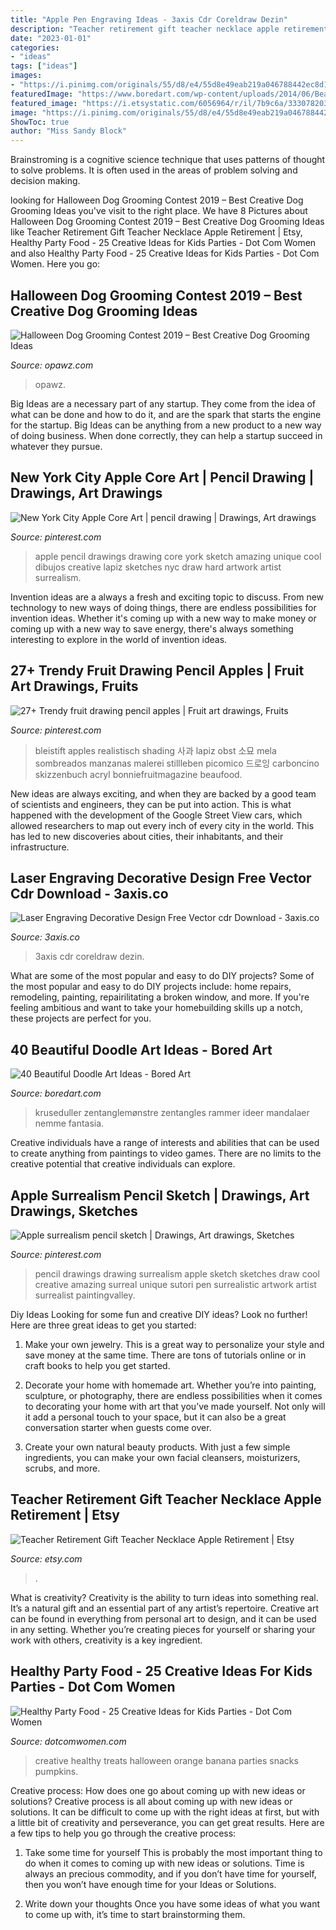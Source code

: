 ```yaml
---
title: "Apple Pen Engraving Ideas - 3axis Cdr Coreldraw Dezin"
description: "Teacher retirement gift teacher necklace apple retirement"
date: "2023-01-01"
categories:
- "ideas"
tags: ["ideas"]
images:
- "https://i.pinimg.com/originals/55/d8/e4/55d8e49eab219a046788442ec8d15d00.jpg"
featuredImage: "https://www.boredart.com/wp-content/uploads/2014/06/Beautiful-Doodle-Art-Ideas-9.jpg"
featured_image: "https://i.etsystatic.com/6056964/r/il/7b9c6a/333078203/il_794xN.333078203.jpg"
image: "https://i.pinimg.com/originals/55/d8/e4/55d8e49eab219a046788442ec8d15d00.jpg"
ShowToc: true
author: "Miss Sandy Block"
---
```



Brainstroming is a cognitive science technique that uses patterns of thought to solve problems. It is often used in the areas of problem solving and decision making.

	

		
looking for Halloween Dog Grooming Contest 2019 – Best Creative Dog Grooming Ideas you've visit to the right place. We have 8 Pictures about Halloween Dog Grooming Contest 2019 – Best Creative Dog Grooming Ideas like Teacher Retirement Gift Teacher Necklace Apple Retirement | Etsy, Healthy Party Food - 25 Creative Ideas for Kids Parties - Dot Com Women and also Healthy Party Food - 25 Creative Ideas for Kids Parties - Dot Com Women. Here you go:
		
    
## Halloween Dog Grooming Contest 2019 – Best Creative Dog Grooming Ideas

<img loading=lazy src="https://cdn.shopify.com/s/files/1/0030/9375/8064/files/Lori_Craig.jpg?v=1576030540" onerror="this.onerror=null;this.src='https://tse1.mm.bing.net/th?id=OIP.WwoaM3vA2bj95ObTMP66NQHaJ4&amp;pid=15.1';" alt="Halloween Dog Grooming Contest 2019 – Best Creative Dog Grooming Ideas">

_Source: opawz.com_

>opawz. 

	

Big Ideas are a necessary part of any startup. They come from the idea of what can be done and how to do it, and are the spark that starts the engine for the startup. Big Ideas can be anything from a new product to a new way of doing business. When done correctly, they can help a startup succeed in whatever they pursue.

    
## New York City Apple Core Art | Pencil Drawing | Drawings, Art Drawings

<img loading=lazy src="https://i.pinimg.com/originals/55/d8/e4/55d8e49eab219a046788442ec8d15d00.jpg" onerror="this.onerror=null;this.src='https://tse2.mm.bing.net/th?id=OIP.yleNN9C7zETLeYhQ4GOaVAHaHK&amp;pid=15.1';" alt="New York City Apple Core Art | pencil drawing | Drawings, Art drawings">

_Source: pinterest.com_

>apple pencil drawings drawing core york sketch amazing unique cool dibujos creative lapiz sketches nyc draw hard artwork artist surrealism. 

	

Invention ideas are a always a fresh and exciting topic to discuss. From new technology to new ways of doing things, there are endless possibilities for invention ideas. Whether it's coming up with a new way to make money or coming up with a new way to save energy, there's always something interesting to explore in the world of invention ideas.

    
## 27+ Trendy Fruit Drawing Pencil Apples | Fruit Art Drawings, Fruits

<img loading=lazy src="https://i.pinimg.com/736x/c6/f8/5e/c6f85e04e7376d34b2e992b6eda2faf7.jpg" onerror="this.onerror=null;this.src='https://tse4.mm.bing.net/th?id=OIP.yPUtWhnI9y9o_PXi_lPGvgAAAA&amp;pid=15.1';" alt="27+ Trendy fruit drawing pencil apples | Fruit art drawings, Fruits">

_Source: pinterest.com_

>bleistift apples realistisch shading 사과 lapiz obst 소묘 mela sombreados manzanas malerei stillleben picomico 드로잉 carboncino skizzenbuch acryl bonniefruitmagazine beaufood. 

	

New ideas are always exciting, and when they are backed by a good team of scientists and engineers, they can be put into action. This is what happened with the development of the Google Street View cars, which allowed researchers to map out every inch of every city in the world. This has led to new discoveries about cities, their inhabitants, and their infrastructure.

    
## Laser Engraving Decorative Design Free Vector Cdr Download - 3axis.co

<img loading=lazy src="https://3axis.co/user-images/91jd48l1.jpg" onerror="this.onerror=null;this.src='https://tse2.mm.bing.net/th?id=OIP.EZgIDCihjLMvgPtvfdoIXQHaG1&amp;pid=15.1';" alt="Laser Engraving Decorative Design Free Vector cdr Download - 3axis.co">

_Source: 3axis.co_

>3axis cdr coreldraw dezin. 

	

What are some of the most popular and easy to do DIY projects?
Some of the most popular and easy to do DIY projects include: home repairs, remodeling, painting, repairilitating a broken window, and more. If you're feeling ambitious and want to take your homebuilding skills up a notch, these projects are perfect for you.

    
## 40 Beautiful Doodle Art Ideas - Bored Art

<img loading=lazy src="https://www.boredart.com/wp-content/uploads/2014/06/Beautiful-Doodle-Art-Ideas-9.jpg" onerror="this.onerror=null;this.src='https://tse2.mm.bing.net/th?id=OIP.4TauASAk49TbDWCoGTqF4gHaKT&amp;pid=15.1';" alt="40 Beautiful Doodle Art Ideas - Bored Art">

_Source: boredart.com_

>kruseduller zentanglemønstre zentangles rammer ideer mandalaer nemme fantasia. 

	

Creative individuals have a range of interests and abilities that can be used to create anything from paintings to video games. There are no limits to the creative potential that creative individuals can explore.

    
## Apple Surrealism Pencil Sketch | Drawings, Art Drawings, Sketches

<img loading=lazy src="https://i.pinimg.com/736x/f1/db/10/f1db101bd027140a93e7466053cc99c0--apple-art-pencil-drawings.jpg" onerror="this.onerror=null;this.src='https://tse4.mm.bing.net/th?id=OIP.MZXbm_hYKloHvJ1wgEp1aAHaLH&amp;pid=15.1';" alt="Apple surrealism pencil sketch | Drawings, Art drawings, Sketches">

_Source: pinterest.com_

>pencil drawings drawing surrealism apple sketch sketches draw cool creative amazing surreal unique sutori pen surrealistic artwork artist surrealist paintingvalley. 

	

Diy Ideas
Looking for some fun and creative DIY ideas? Look no further! Here are three great ideas to get you started:
1. Make your own jewelry. This is a great way to personalize your style and save money at the same time. There are tons of tutorials online or in craft books to help you get started.

2. Decorate your home with homemade art. Whether you’re into painting, sculpture, or photography, there are endless possibilities when it comes to decorating your home with art that you’ve made yourself. Not only will it add a personal touch to your space, but it can also be a great conversation starter when guests come over.

3. Create your own natural beauty products. With just a few simple ingredients, you can make your own facial cleansers, moisturizers, scrubs, and more.

    
## Teacher Retirement Gift Teacher Necklace Apple Retirement | Etsy

<img loading=lazy src="https://i.etsystatic.com/6056964/r/il/7b9c6a/333078203/il_794xN.333078203.jpg" onerror="this.onerror=null;this.src='https://tse1.mm.bing.net/th?id=OIP.IGMJHaIOBhwl7Q8nmrhqEQHaJ1&amp;pid=15.1';" alt="Teacher Retirement Gift Teacher Necklace Apple Retirement | Etsy">

_Source: etsy.com_

>. 

	

What is creativity?
Creativity is the ability to turn ideas into something real. It’s a natural gift and an essential part of any artist’s repertoire. Creative art can be found in everything from personal art to design, and it can be used in any setting. Whether you’re creating pieces for yourself or sharing your work with others, creativity is a key ingredient.

    
## Healthy Party Food - 25 Creative Ideas For Kids Parties - Dot Com Women

<img loading=lazy src="http://www.dotcomwomen.com/wp-content/uploads/2015/07/banana-orange-halloween-treats.png" onerror="this.onerror=null;this.src='https://tse2.mm.bing.net/th?id=OIP.CxGsZ7zsuHJc5QptXBaHvgHaFj&amp;pid=15.1';" alt="Healthy Party Food - 25 Creative Ideas for Kids Parties - Dot Com Women">

_Source: dotcomwomen.com_

>creative healthy treats halloween orange banana parties snacks pumpkins. 

	

Creative process: How does one go about coming up with new ideas or solutions?
Creative process is all about coming up with new ideas or solutions. It can be difficult to come up with the right ideas at first, but with a little bit of creativity and perseverance, you can get great results. Here are a few tips to help you go through the creative process:
1. Take some time for yourself 
This is probably the most important thing to do when it comes to coming up with new ideas or solutions. Time is always an precious commodity, and if you don’t have time for yourself, then you won’t have enough time for your Ideas or Solutions.

2. Write down your thoughts 
Once you have some ideas of what you want to come up with, it’s time to start brainstorming them.

